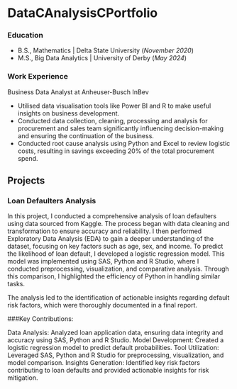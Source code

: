 # DataCAnalysisCPortfolio

### Education
-  B.S., Mathematics | Delta State University (_November 2020_)
-  M.S., Big Data Analytics | University of Derby (_May 2024_)  

### Work Experience 
Business Data Analyst at Anheuser-Busch InBev
-  Utilised data visualisation tools like Power BI and R to make useful insights on business development.
-  Conducted data collection, cleaning, processing and analysis for procurement and sales team significantly influencing decision-making and ensuring the continuation of the business.
-  Conducted root cause analysis using Python and Excel to review logistic costs, resulting in savings exceeding 20% of the total procurement spend. 

## Projects
### Loan Defaulters Analysis

In this project, I conducted a comprehensive analysis of loan defaulters using data sourced from Kaggle. The process began with data cleaning and transformation to ensure accuracy and reliability. I then performed Exploratory Data Analysis (EDA) to gain a deeper understanding of the dataset, focusing on key factors such as age, sex, and income.
To predict the likelihood of loan default, I developed a logistic regression model. This model was implemented using SAS, Python and R Studio, where I conducted preprocessing, visualization, and comparative analysis. Through this comparison, I highlighted the efficiency of Python in handling similar tasks.

The analysis led to the identification of actionable insights regarding default risk factors, which were thoroughly documented in a final report.

###Key Contributions:

Data Analysis: Analyzed loan application data, ensuring data integrity and accuracy using SAS, Python and R Studio.
Model Development: Created a logistic regression model to predict default probabilities.
Tool Utilization: Leveraged SAS, Python and R Studio for preprocessing, visualization, and model comparison.
Insights Generation: Identified key risk factors contributing to loan defaults and provided actionable insights for risk mitigation.
